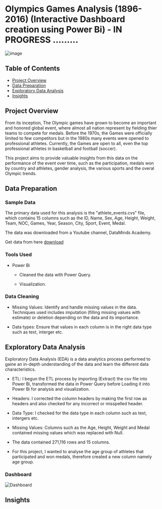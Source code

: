 # Olympics Games Analysis (1896-2016) (Interactive Dashboard creation using Power Bi) - IN PROGRESS .........



![image](https://globallygrounded.com/wp-content/uploads/2016/08/olympic-games.jpg)


## Table of Contents

- [Project Overview](#project-overview)
- [Data Preparation](#data-preparation)
- [Exploratory Data Analysis](#exploratory-data-analysis)  
- [Insights](#insights)


## Project Overview
From its inception, The Olympic games have grown to become an important and honored global event, where almost all nation represent by fielding thier teams to compete for medals. Before the 1970s, the Games were officially limited to few competitors but in the 1980s many events were opened to professional athletes. Currently, the Games are open to all, even the top professional athletes in basketball and football (soccer). 

This project aims to provide valuable insights from this data on the performance of the event over time, such as the participation, medals won by country and athletes, gender analysis, the various sports and the overal Olympic trends.
 



## Data Preparation

### Sample Data

The primary data used for this analysis is the "athlete_events.cvs" file, which contains 15 columns such as the ID, Name, Sex, Age, Height, Weight, Team, NOC, Games, Year, Season, City, Sport, Event, Medal.

The data was downloaded from a Youtube channel, DataMinds Academy.

Get data from here [download](https://www.youtube.com/watch?v=2orCOI4q_qc)

### Tools Used
- Power Bi
  
  * Cleaned the data with Power Query.
    
  * Visualization.
  
### Data Cleaning 
- Missing Values: Identify and handle missing values in the data. Techniques used includes imputation (filling missing values with estimate) or deletion depending on the data and its importance.

- Data types: Ensure that values in each column is in the right data type such as text, interger etc. 

## Exploratory Data Analysis

Exploratory Data Analysis (EDA) is a data analytics process performed to gaine an in-depth understanding of  the data and learn the different data characteristics.

- ETL: I begun the ETL process by importing (Extract) the csv file into Power Bi, transformed the data in Power Query before Loading it into Power Bi for analysis and visualization.

- Headers: I corrected the column headers by making the first row as headers and also checked for any incorrect or misspelled header.

- Data Type: I checked for the data type in each column such as text, intergers etc.

- Missing Values: Columns such as the Age, Height, Weight and Medal contained missing values which was replaced with Null.

- The data contained 271,116 rows and 15 columns.

- For this project, I wanted to analyse the age group of athletes that participated and won medals, therefore created a new column namely age group.






### Dashboard

![Dashboard](https://github.com/user-attachments/assets/a40c746c-4dd3-4cfb-9c0a-93044b7b4f3e)

  
## Insights
